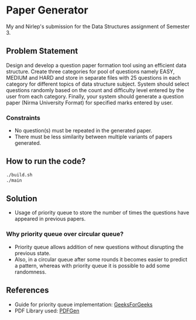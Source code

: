 # Paper Generator

My and Nirlep's submission for the Data Structures assignment of Semester 3.

## Problem Statement

Design and develop a question paper formation tool using an efficient data structure. Create three categories for pool of questions namely EASY, MEDIUM and HARD and store in separate files with 25 questions in each category for different topics of data structure subject. System should select questions randomly based on the count and difficulty level entered by the user from each category. Finally, your system should generate a question paper (Nirma University Format) for specified marks entered by user.

### Constraints

- No question(s) must be repeated in the generated paper.
- There must be less similarity between multiple variants of papers generated.

## How to run the code?

```bash
./build.sh
./main
```

## Solution

- Usage of priority queue to store the number of times the questions have appeared in previous papers.

### Why priority queue over circular queue?

- Priority queue allows addition of new questions without disrupting the previous state.
- Also, in a circular queue after some rounds it becomes easier to predict a pattern, whereas with priority queue it is possible to add some randomness.

## References

- Guide for priority queue implementation: [GeeksForGeeks](https://www.geeksforgeeks.org/priority-queue-using-binary-heap/)
- PDF Library used: [PDFGen](https://github.com/AndreRenaud/PDFGen/)
